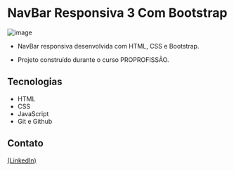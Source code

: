 # NavBar Responsiva 3 Com Bootstrap

![image](https://github.com/JoaoEduSB/NavBarResponsiva_3_Com_Bootstrap/assets/146045770/68dd6aaa-8012-45d5-a721-76f54ded58f5)

- NavBar responsiva desenvolvida com HTML, CSS e Bootstrap.

- Projeto construído durante o curso PROPROFISSÃO.

## Tecnologias

- HTML
- CSS
- JavaScript
- Git e Github

## Contato
[(LinkedIn)](https://www.linkedin.com/in/joaoedusb/)
